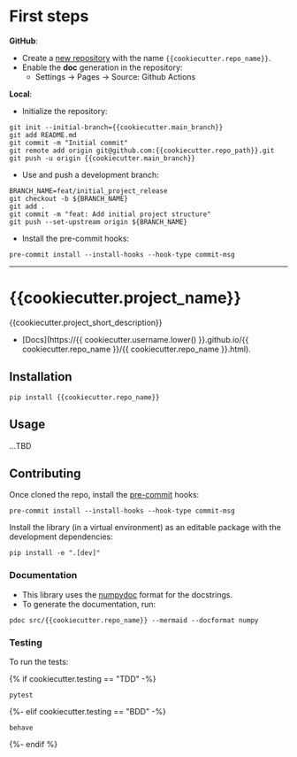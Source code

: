 # First steps

**GitHub**:

- Create a [new repository](https://github.com/new) with the name `{{cookiecutter.repo_name}}`.
- Enable the **doc** generation in the repository:
  - Settings -> Pages -> Source: Github Actions

**Local**:

- Initialize the repository:

```shell
git init --initial-branch={{cookiecutter.main_branch}}
git add README.md
git commit -m "Initial commit"
git remote add origin git@github.com:{{cookiecutter.repo_path}}.git
git push -u origin {{cookiecutter.main_branch}}
```

- Use and push a development branch:

```shell
BRANCH_NAME=feat/initial_project_release
git checkout -b ${BRANCH_NAME}
git add .
git commit -m "feat: Add initial project structure"
git push --set-upstream origin ${BRANCH_NAME}
```

- Install the pre-commit hooks:

```shell
pre-commit install --install-hooks --hook-type commit-msg
```

---

# {{cookiecutter.project_name}}

{{cookiecutter.project_short_description}}

- [Docs](https://{{ cookiecutter.username.lower() }}.github.io/{{ cookiecutter.repo_name }}/{{ cookiecutter.repo_name }}.html).

## Installation

```shell
pip install {{cookiecutter.repo_name}}
```

## Usage

...TBD

## Contributing

Once cloned the repo, install the [pre-commit](https://pre-commit.com/#install) hooks:

```shell
pre-commit install --install-hooks --hook-type commit-msg
```

Install the library (in a virtual environment) as an editable package with the development dependencies:

```shell
pip install -e ".[dev]"
```

### Documentation

- This library uses the [numpydoc](https://numpydoc.readthedocs.io/en/latest/format.html) format for the docstrings.
- To generate the documentation, run:

```shell
pdoc src/{{cookiecutter.repo_name}} --mermaid --docformat numpy
```

### Testing

To run the tests:

{% if cookiecutter.testing == "TDD" -%}
```shell
pytest
```
{%- elif cookiecutter.testing == "BDD" -%}
```shell
behave
```
{%- endif %}
